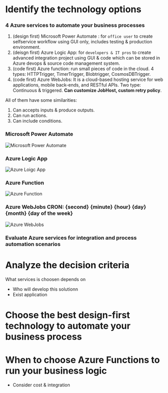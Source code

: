 # Identify the technology options

### 4 Azure services to automate your business processes
1. (design first) Microsoft Power Automate : for `office user` to create selfservice workflow using GUI only, includes testing & production environment. 
2. (deisgn first) Azure Logic App: for `developers & IT pros` to create advanced integration project using GUI & code which can be stored in Azure devops & source code management system. 
3. (code first) Azure function: run small pieces of code in the cloud. 4 types: HTTPTrigger, TimerTrigger, Blobtrigger, CosmosDBTrigger. 
4. (code first) Azure WebJobs: It is a cloud-based hosting service for web applications, mobile back-ends, and RESTful APIs. Two type: Continuous & triggered. **Can customize JobHost, custom retry policy**. 

All of them have some similarities:
1. Can accepts inputs & produce outputs.
2. Can run actions.
3. Can include conditions.

### Microsoft Power Automate
![Microsoft Power Automate ](https://docs.microsoft.com/en-us/learn/modules/introduction-power-automate/media/flow-example.png)

### Azure Logic App
![Azure Loigc App](https://docs.microsoft.com/en-us/azure/logic-apps/media/logic-apps-overview/overview.png)

### Azure Function
![Azure Function](https://docs.microsoft.com/en-us/learn/modules/create-serverless-logic-with-azure-functions/media/4-file-navigation.png)

### Azure WebJobs CRON: {second} {minute} {hour} {day} {month} {day of the week} 
![Azure WebJobs](https://docs.microsoft.com/en-us/azure/app-service/media/web-sites-create-web-jobs/listallwebjobs.png)

### Evaluate Azure services for integration and process automation scenarios

# Analyze the decision criteria
What services is choosen depends on 
- Who will develop this solutionn
- Exist application

# Choose the best design-first technology to automate your business process

# When to choose Azure Functions to run your business logic
- Consider cost & integration
